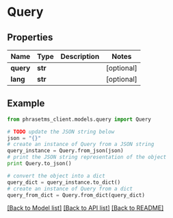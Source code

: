 # Query

## Properties

| Name      | Type    | Description | Notes      |
| --------- | ------- | ----------- | ---------- |
| **query** | **str** |             | [optional] |
| **lang**  | **str** |             | [optional] |

## Example

```python
from phrasetms_client.models.query import Query

# TODO update the JSON string below
json = "{}"
# create an instance of Query from a JSON string
query_instance = Query.from_json(json)
# print the JSON string representation of the object
print Query.to_json()

# convert the object into a dict
query_dict = query_instance.to_dict()
# create an instance of Query from a dict
query_from_dict = Query.from_dict(query_dict)
```

[[Back to Model list]](../README.md#documentation-for-models) [[Back to API list]](../README.md#documentation-for-api-endpoints) [[Back to README]](../README.md)
